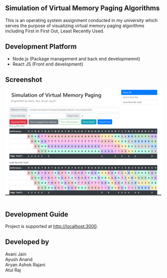 

## Simulation of Virtual Memory Paging Algorithms

This is an operating system assignment conducted in my university which serves the purpose of visualizing virtual memory paging algorithms including First in First Out, Least Recently Used. 


## Development Platform

- Node.js (Package management and back end developmemnt)
- React JS (Front end development)

## Screenshot
![Screenshot](./screenshot.png)

## Development Guide

Project is supported at [http://localhost:3000](http://localhost:3000).

## Developed by
Avani Jain   
Ayush Anand     
Aryan Ashok Rajani    
Atul Raj

